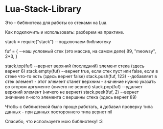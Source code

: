 # Lua-Stack-Library
Это - библиотека для работы со стеками на Lua.

Как подключить и использовать: разберем на практике.

stack = require("stack") --подключаем библиотеку

fuf = { --наш условный стек (это массив, на самом деле)
  89,
  "meowsy",
  2*3,
}

stack.top(fuf) --вернет верхний (последний) элемент стека (здесь вернет 6)
stack.empty(fuf) --вернет true, если стек пуст или false, если в стеке что-то есть (здесь вернет false)
stack.push(fuf, 123) --добавляет в стек элемент - этот элемент станет верхним - значение нужно указать во втором аргументе (ничего не вернет)
stack.pop(fuf) --удаляет верхний элемент (ничего не вернет)
stack.peek(fuf, 2) --вернет значение n-ного элемента с вершины стека (здесь вернет 89)

Чтобы с библиотекой было проще работать, я добавил проверку типа данных - при данных постороннего типа вернет nil

Спасибо, что используете мою библиотеку! :3
